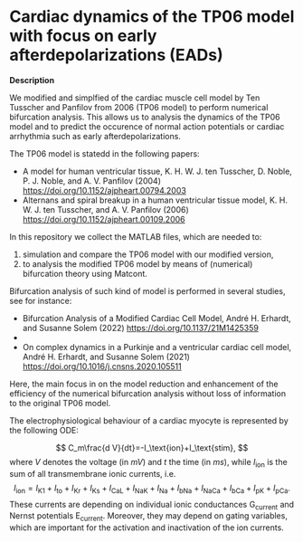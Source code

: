 # Cardiac dynamics of the TP06 model with focus on early afterdepolarizations (EADs)

**Description**

We modified and simplfied of the cardiac muscle cell model by Ten Tusscher and Panfilov from 2006 (TP06 model) to perform numerical bifurcation analysis. This allows us to analysis the dynamics of the TP06 model and to predict the occurence of normal action potentials or cardiac arrhythmia such as early afterdepolarizations.

The TP06 model  is statedd in the following papers:
* A model for human ventricular tissue, K. H. W. J. ten Tusscher, D. Noble, P. J. Noble, and A. V. Panfilov (2004) https://doi.org/10.1152/ajpheart.00794.2003
* Alternans and spiral breakup in a human ventricular tissue model, K. H. W. J. ten Tusscher, and A. V. Panfilov (2006) https://doi.org/10.1152/ajpheart.00109.2006

In this repository we collect the MATLAB files, which are needed to:
1) simulation and compare the TP06 model with our modified version,
2) to analysis the modified TP06 model by means of (numerical) bifurcation theory using Matcont.

Bifurcation analysis of such kind of model is performed in several studies, see for instance: 
* Bifurcation Analysis of a Modified Cardiac Cell Model, André H. Erhardt, and Susanne Solem (2022) https://doi.org/10.1137/21M1425359
* 
* On complex dynamics in a Purkinje and a ventricular cardiac cell model, André H. Erhardt, and Susanne Solem (2021) https://doi.org/10.1016/j.cnsns.2020.105511

Here, the main focus in on the model reduction and enhancement of the efficiency of the numerical bifurcation analysis without loss of information to the original TP06 model.

The electrophysiological behaviour of a cardiac myocyte is represented by the following ODE:

$$
	C_m\frac{d V}{dt}=-I_\text{ion}+I_\text{stim},
$$
where $V$ denotes the voltage (in $mV$) and $t$ the time (in $ms$), while $I_\mathrm{ion}$ is the sum of all transmembrane ionic currents, i.e.
$$
I_\text{ion}=I_\text{K1}+I_\text{to}+I_\text{Kr}+I_\text{Ks}+I_\text{CaL}+I_\text{NaK}+I_\text{Na}
+I_\text{bNa}+I_\text{NaCa}+I_\text{bCa}+I_\text{pK}+I_\text{pCa}.
$$
These currents are depending on individual ionic conductances $\mathrm{G}_\text{current}$ and Nernst potentials $\mathrm{E}_\text{current}$. Moreover, they may depend on gating variables, which are important for the activation and inactivation of the ion currents.
